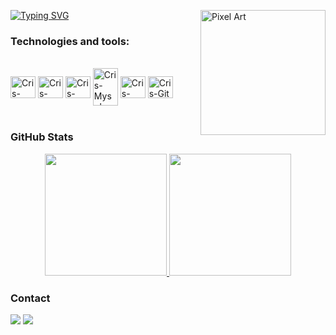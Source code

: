 [![Typing SVG](https://readme-typing-svg.herokuapp.com?font=Fira+Code&pause=1000&width=435&lines=Hello+there%2C+my+name+is+Isaac)](https://git.io/typing-svg)
<img src="https://media1.giphy.com/media/v1.Y2lkPTc5MGI3NjExMGV0c3B5MTV0eTBxZnpseXo5dzhjZDFiN21jdWd3aDB0YXptOWw3MCZlcD12MV9pbnRlcm5hbF9naWZfYnlfaWQmY3Q9Zw/xUA7bdpLxQhsSQdyog/giphy.gif" alt="Pixel Art" align="right" width="200">

### Technologies and tools:

<div style="display: inline_block"><br>
  
  <img align="center" alt="Cris-HTML" height="35" width="40" src="https://cdn.jsdelivr.net/gh/devicons/devicon@latest/icons/java/java-original-wordmark.svg" />     
  <img align="center" alt="Cris-CSS" height="35" width="40" src="https://cdn.jsdelivr.net/gh/devicons/devicon@latest/icons/spring/spring-original-wordmark.svg">
  <img align="center" alt="Cris-PHP" height="35" width="40" src="https://cdn.jsdelivr.net/gh/devicons/devicon@latest/icons/python/python-original-wordmark.svg">
  <img align="center" alt= "Cris-Mysql" height="60" width="40" src="https://cdn.jsdelivr.net/gh/devicons/devicon@latest/icons/vscode/vscode-original.svg">
  <img align="center" alt="Cris-HTML" height="35" width="40" src="https://cdn.jsdelivr.net/gh/devicons/devicon@latest/icons/archlinux/archlinux-original.svg">
  <img align="center" alt="Cris-Git" height="35" width="40" src="https://cdn.jsdelivr.net/gh/devicons/devicon/icons/git/git-original.svg">
</div><br>

### GitHub Stats

<div align="center" style="display: flex; justify-content: center;">
  <a href="https://github.com/Isaac-code-maker">
    <img height="195px" src="https://github-readme-stats.vercel.app/api?username=Isaac-code-maker&theme=vue-dark&show_icons=true&hide_border=true&count_private=true)"/>
    <img height="195px" src="https://github-readme-stats.vercel.app/api/top-langs/?username=Isaac-code-maker&theme=vue-dark&show_icons=true&hide_border=true&layout=compact)"/>
  </a>
</div>
    
### Contact

<div> 
  <a href="https://www.linkedin.com/in/isaac-aires-4601a728b/" target="_blank"><img src="https://img.shields.io/badge/-LinkedIn-%230077B5?style=for-the-badge&logo=linkedin&logoColor=white" target="_blank"></a> 
  <a href="mailto:isaacairesbarros@gmail.com"><img src="https://img.shields.io/badge/-Gmail-%23333?style=for-the-badge&logo=gmail&logoColor=white" target="_blank"></a>
</div>

